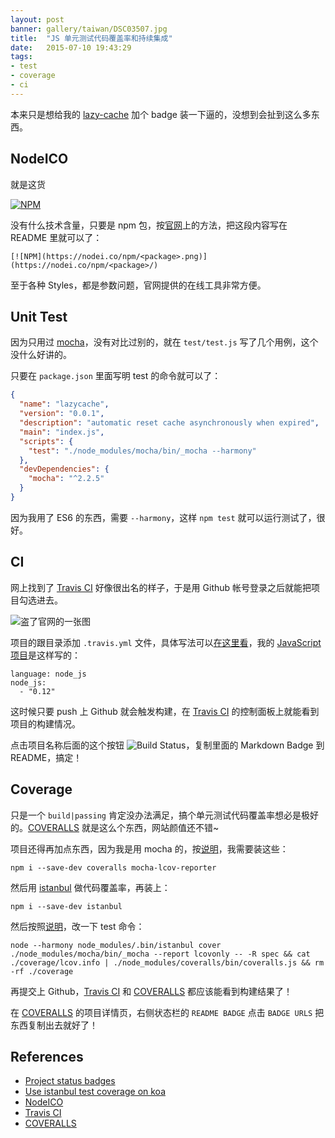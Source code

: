 ```yaml
---
layout: post
banner: gallery/taiwan/DSC03507.jpg
title:  "JS 单元测试代码覆盖率和持续集成"
date:   2015-07-10 19:43:29
tags:
- test
- coverage
- ci
---
```


本来只是想给我的 [lazy-cache](https://github.com/csbun/lazy-cache) 加个 badge 装一下逼的，没想到会扯到这么多东西。

<!-- more -->

## NodeICO

就是这货

[![NPM](https://nodei.co/npm/lazycache.png?compact=true)](https://nodei.co/npm/lazycache/)

没有什么技术含量，只要是 npm 包，按[官网](https://nodei.co/)上的方法，把这段内容写在 README 里就可以了：

```
[![NPM](https://nodei.co/npm/<package>.png)](https://nodei.co/npm/<package>/)
```

至于各种 Styles，都是参数问题，官网提供的在线工具非常方便。


## Unit Test

因为只用过 [mocha](http://mochajs.org/)，没有对比过别的，就在 `test/test.js` 写了几个用例，这个没什么好讲的。

只要在 `package.json` 里面写明 test 的命令就可以了：

```json
{
  "name": "lazycache",
  "version": "0.0.1",
  "description": "automatic reset cache asynchronously when expired",
  "main": "index.js",
  "scripts": {
    "test": "./node_modules/mocha/bin/_mocha --harmony"
  },
  "devDependencies": {
    "mocha": "^2.2.5"
  }
}
```

因为我用了 ES6 的东西，需要 `--harmony`，这样 `npm test` 就可以运行测试了，很好。


## CI

网上找到了 [Travis CI](https://travis-ci.org/) 好像很出名的样子，于是用 Github 帐号登录之后就能把项目勾选进去。

![盗了官网的一张图](https://travis-ci-org.global.ssl.fastly.net/images/svg/hooks-step-1-01-a62331c87f58ada70c9b273ea15d2215.svg)

项目的跟目录添加 `.travis.yml` 文件，具体写法可以[在这里看](http://docs.travis-ci.com/user/getting-started/)，我的 [JavaScript 项目](http://docs.travis-ci.com/user/languages/javascript-with-nodejs/)是这样写的：

```
language: node_js
node_js:
  - "0.12"
```

这时候只要 push 上 Github 就会触发构建，在 [Travis CI](https://travis-ci.org/) 的控制面板上就能看到项目的构建情况。

点击项目名称后面的这个按钮 ![Build Status](https://travis-ci.org/csbun/lazy-cache.svg?branch=master)，复制里面的 Markdown Badge 到 README，搞定！


## Coverage

只是一个 `build|passing` 肯定没办法满足，搞个单元测试代码覆盖率想必是极好的。[COVERALLS](https://coveralls.io/) 就是这么个东西，网站颜值还不错~

项目还得再加点东西，因为我是用 mocha 的，按[说明](https://github.com/nickmerwin/node-coveralls/blob/master/README.md)，我需要装这些：

```
npm i --save-dev coveralls mocha-lcov-reporter
```

然后用 [istanbul](https://github.com/gotwarlost/istanbul) 做代码覆盖率，再装上：

```
npm i --save-dev istanbul
```

然后按照[说明](https://github.com/nickmerwin/node-coveralls#user-content-istanbul)，改一下 test 命令：

```
node --harmony node_modules/.bin/istanbul cover ./node_modules/mocha/bin/_mocha --report lcovonly -- -R spec && cat ./coverage/lcov.info | ./node_modules/coveralls/bin/coveralls.js && rm -rf ./coverage
```

再提交上 Github，[Travis CI](https://travis-ci.org/) 和 [COVERALLS](https://coveralls.io/) 都应该能看到构建结果了！

在 [COVERALLS](https://coveralls.io/) 的项目详情页，右侧状态栏的 `README BADGE` 点击 `BADGE URLS` 把东西复制出去就好了！


## References

- [Project status badges](http://bahmutov.calepin.co/project-status-badges.html)
- [Use istanbul test coverage on koa](https://cnodejs.org/topic/53145f8b33dbcb076d0b3352)
- [NodeICO](https://nodei.co/)
- [Travis CI](https://travis-ci.org/)
- [COVERALLS](https://coveralls.io/)
